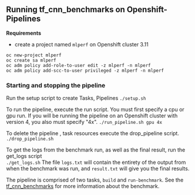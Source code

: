 ## Running tf_cnn_benchmarks on Openshift-Pipelines

**Requirements**
- create a project named `mlperf` on Openshift cluster 3.11
```
oc new-project mlperf
oc create sa mlperf
oc adm policy add-role-to-user edit -z mlperf -n mlperf
oc adm policy add-scc-to-user privileged -z mlperf -n mlperf
```


### Starting and stopping the pipeline

Run the setup script to create Tasks, Pipelines
`./setup.sh`

To run the pipeline, execute the run script. You must first specify a cpu or gpu run. If you will be running the pipeline on an Openshift cluster with version 4, you also must specify "4x".
`./run_pipeline.sh gpu 4x`

To delete the pipeline , task resources execute the drop_pipeline script.   
`./drop_pipeline.sh`
  
To get the logs from the benchmark run, as well as the final result, run the get_logs script  
`./get_logs.sh`
The file `logs.txt` will contain the entirety of the output from when the benchmark was run, and `result.txt` will give you the final results.


The pipeline is comprised of two tasks, `build` and `run-benchmark`.
See the [tf_cnn_benchmarks](https://github.com/tensorflow/benchmarks/tree/master/scripts/tf_cnn_benchmarks) for more information about the benchmark.  
